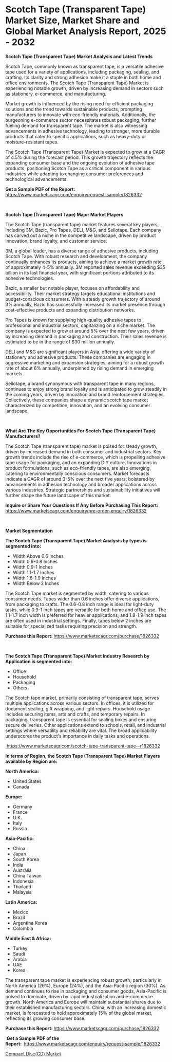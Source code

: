 <p><h1>Scotch Tape (Transparent Tape) Market Size, Market Share and Global Market Analysis Report, 2025 - 2032</h1></p><p><strong>Scotch Tape (Transparent Tape) Market Analysis and Latest Trends</strong></p>
<p><p>Scotch Tape, commonly known as transparent tape, is a versatile adhesive tape used for a variety of applications, including packaging, sealing, and crafting. Its clarity and strong adhesion make it a staple in both home and office environments. The Scotch Tape (Transparent Tape) Market is experiencing notable growth, driven by increasing demand in sectors such as stationery, e-commerce, and manufacturing.</p><p>Market growth is influenced by the rising need for efficient packaging solutions and the trend towards sustainable products, prompting manufacturers to innovate with eco-friendly materials. Additionally, the burgeoning e-commerce sector necessitates robust packaging, further fueling demand for transparent tape. The market is also witnessing advancements in adhesive technology, leading to stronger, more durable products that cater to specific applications, such as heavy-duty or moisture-resistant tapes.</p><p>The Scotch Tape (Transparent Tape) Market is expected to grow at a CAGR of 4.5% during the forecast period. This growth trajectory reflects the expanding consumer base and the ongoing evolution of adhesive tape products, positioning Scotch Tape as a critical component in various industries while adapting to changing consumer preferences and technological advancements.</p></p>
<p><strong>Get a Sample PDF of the Report:&nbsp;</strong> <a href="https://www.marketscagr.com/enquiry/request-sample/1826332?utm_campaign=2113&utm_medium=2&utm_source=Github&utm_content=ia&utm_term=09022025&utm_id=scotch-tape-transparent-tape">https://www.marketscagr.com/enquiry/request-sample/1826332</a></p>
<p>&nbsp;</p>
<p><strong>Scotch Tape (Transparent Tape) Major Market Players</strong></p>
<p><p>The Scotch Tape (transparent tape) market features several key players, including 3M, Bazic, Pro Tapes, DELI, M&G, and Sellotape. Each company has carved out a niche in the competitive landscape, driven by product innovation, brand loyalty, and customer service.</p><p>3M, a global leader, has a diverse range of adhesive products, including Scotch Tape. With robust research and development, the company continually enhances its products, aiming to achieve a market growth rate of approximately 4-5% annually. 3M reported sales revenue exceeding $35 billion in its last financial year, with significant portions attributed to its adhesive technologies.</p><p>Bazic, a smaller but notable player, focuses on affordability and accessibility. Their market strategy targets educational institutions and budget-conscious consumers. With a steady growth trajectory of around 3% annually, Bazic has successfully increased its market presence through cost-effective products and expanding distribution networks.</p><p>Pro Tapes is known for supplying high-quality adhesive tapes to professional and industrial sectors, capitalizing on a niche market. The company is expected to grow at around 5% over the next few years, driven by increasing demand in packaging and construction. Their sales revenue is estimated to be in the range of $30 million annually.</p><p>DELI and M&G are significant players in Asia, offering a wide variety of stationery and adhesive products. These companies are engaging in aggressive marketing and expansion strategies, aiming for a robust growth rate of about 6% annually, underpinned by rising demand in emerging markets.</p><p>Sellotape, a brand synonymous with transparent tape in many regions, continues to enjoy strong brand loyalty and is anticipated to grow steadily in the coming years, driven by innovation and brand reinforcement strategies. Collectively, these companies shape a dynamic scotch tape market characterized by competition, innovation, and an evolving consumer landscape.</p></p>
<p>&nbsp;</p>
<p><strong>What Are The Key Opportunities For Scotch Tape (Transparent Tape) Manufacturers?</strong></p>
<p><p>The Scotch Tape (transparent tape) market is poised for steady growth, driven by increased demand in both consumer and industrial sectors. Key growth trends include the rise of e-commerce, which is propelling adhesive tape usage for packaging, and an expanding DIY culture. Innovations in product formulations, such as eco-friendly tapes, are also emerging, catering to environmentally conscious consumers. Market forecasts indicate a CAGR of around 3-5% over the next five years, bolstered by advancements in adhesion technology and broader applications across various industries. Strategic partnerships and sustainability initiatives will further shape the future landscape of this market.</p></p>
<p><strong>Inquire or Share Your Questions If Any Before Purchasing This Report:</strong> <a href="https://www.marketscagr.com/enquiry/pre-order-enquiry/1826332?utm_campaign=2113&utm_medium=2&utm_source=Github&utm_content=ia&utm_term=09022025&utm_id=scotch-tape-transparent-tape">https://www.marketscagr.com/enquiry/pre-order-enquiry/1826332</a></p>
<p>&nbsp;</p>
<p><strong>Market Segmentation</strong></p>
<p><strong>The Scotch Tape (Transparent Tape) Market Analysis by types is segmented into:</strong></p>
<p><ul><li>Width Above 0.6 Inches</li><li>Width 0.6-0.8 Inches</li><li>Width 0.9-1 Inches</li><li>Width 1.1-1.7 Inches</li><li>Width 1.8-1.9 Inches</li><li>Width Below 2 Inches</li></ul></p>
<p><p>The Scotch Tape market is segmented by width, catering to various consumer needs. Tapes wider than 0.6 inches offer diverse applications, from packaging to crafts. The 0.6-0.8 inch range is ideal for light-duty tasks, while 0.9-1 inch tapes are versatile for both home and office use. The 1.1-1.7 inch width is preferred for heavier applications, and 1.8-1.9 inch tapes are often used in industrial settings. Finally, tapes below 2 inches are suitable for specialized tasks requiring precision and strength.</p></p>
<p><strong>Purchase this Report:&nbsp;</strong><a href="https://www.marketscagr.com/purchase/1826332?utm_campaign=2113&utm_medium=2&utm_source=Github&utm_content=ia&utm_term=09022025&utm_id=scotch-tape-transparent-tape">https://www.marketscagr.com/purchase/1826332</a></p>
<p>&nbsp;</p>
<p><strong>The Scotch Tape (Transparent Tape) Market Industry Research by Application is segmented into:</strong></p>
<p><ul><li>Office</li><li>Household</li><li>Packaging</li><li>Others</li></ul></p>
<p><p>The Scotch tape market, primarily consisting of transparent tape, serves multiple applications across various sectors. In offices, it is utilized for document sealing, gift wrapping, and light repairs. Household usage includes securing items, arts and crafts, and temporary repairs. In packaging, transparent tape is essential for sealing boxes and ensuring secure deliveries. Other applications extend to schools, retail, and industrial settings where versatility and reliability are vital. The broad applicability underscores the product's importance in daily tasks and operations.</p></p>
<p><a href="https://www.marketscagr.com/scotch-tape-transparent-tape--r1826332?utm_campaign=2113&utm_medium=2&utm_source=Github&utm_content=ia&utm_term=09022025&utm_id=scotch-tape-transparent-tape">&nbsp;https://www.marketscagr.com/scotch-tape-transparent-tape--r1826332</a></p>
<p><strong>In terms of Region, the Scotch Tape (Transparent Tape) Market Players available by Region are:</strong></p>
<p>
    <p> <strong> North America: </strong>
        <ul>
            <li>United States</li>
            <li>Canada</li>
        </ul>
        </p> 
    <p> <strong> Europe: </strong>
        <ul>
            <li>Germany</li>
            <li>France</li>
            <li>U.K.</li>
            <li>Italy</li>
            <li>Russia</li>
        </ul>
        </p> 
    <p> <strong> Asia-Pacific: </strong>
        <ul>
            <li>China</li>
            <li>Japan</li>
            <li>South Korea</li>
            <li>India</li>
            <li>Australia</li>
            <li>China Taiwan</li>
            <li>Indonesia</li>
            <li>Thailand</li>
            <li>Malaysia</li>
        </ul>
        </p> 
    <p> <strong> Latin America: </strong>
        <ul>
            <li>Mexico</li>
            <li>Brazil</li>
            <li>Argentina Korea</li>
            <li>Colombia</li>
        </ul>
        </p> 
    <p> <strong> Middle East & Africa: </strong>
        <ul>
            <li>Turkey</li>
            <li>Saudi</li>
            <li>Arabia</li>
            <li>UAE</li>
            <li>Korea</li>
        </ul>
    </p>
    </p>
<p><p>The transparent tape market is experiencing robust growth, particularly in North America (26%), Europe (24%), and the Asia-Pacific region (30%). As demand continues to rise in packaging and consumer goods, Asia-Pacific is poised to dominate, driven by rapid industrialization and e-commerce growth. North America and Europe will maintain substantial shares due to their established manufacturing sectors. China, with an increasing domestic market, is forecasted to hold approximately 15% of the global market, reflecting its growing consumer base.</p></p>
<p><strong>Purchase this Report: </strong><a href="https://www.marketscagr.com/purchase/1826332?utm_campaign=2113&utm_medium=2&utm_source=Github&utm_content=ia&utm_term=09022025&utm_id=scotch-tape-transparent-tape">https://www.marketscagr.com/purchase/1826332</a></p>
<p>&nbsp;<strong>Get a Sample PDF of the Report:&nbsp;&nbsp;</strong><a href="https://www.marketscagr.com/enquiry/request-sample/1826332?utm_campaign=2113&utm_medium=2&utm_source=Github&utm_content=ia&utm_term=09022025&utm_id=scotch-tape-transparent-tape">https://www.marketscagr.com/enquiry/request-sample/1826332</a></p>
<p><strong></strong></p>
<p><p><a href="https://github.com/tona7vba/Market-Research-Report-List-1/blob/main/compact-disccd-market.md?utm_campaign=2113&utm_medium=2&utm_source=Github&utm_content=ia&utm_term=09022025&utm_id=scotch-tape-transparent-tape">Compact Disc(CD) Market</a></p></p>